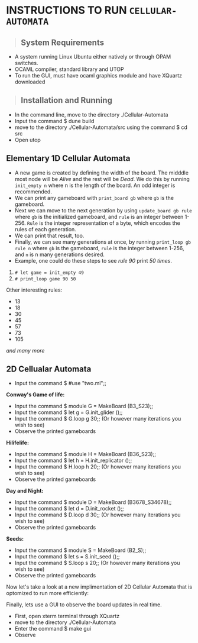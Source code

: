 # INSTRUCTIONS TO RUN `CELLULAR-AUTOMATA`

>## System Requirements
- A system running Linux Ubuntu either natively or through OPAM switches.
- OCAML compiler, standard library and UTOP
- To run the GUI, must have ocaml graphics module and have XQuartz downloaded

>## Installation and Running
- In the command line, move to the directory ./Cellular-Automata
- Input the command $ dune build
- move to the directory ./Cellular-Automata/src using the command $ cd src
- Open utop

## Elementary 1D Cellular Automata
- A new game is created by defining the width of the board. The midddle most node will be *Alive* and the rest will be *Dead*. We do this by running `init_empty n` where n is the length of the board. An odd integer is recommended.
- We can print any gameboard with `print_board gb` where `gb` is the gameboard. 
- Next we can move to the next generation by using `update_board gb rule` where `gb` is the initialized gameboard, and `rule` is an integer between 1-256. `Rule` is the integer representation of a byte, which encodes the rules of each generation.
- We can print that result, too. 
- Finally, we can see many generations at once, by running `print_loop gb rule n` where `gb` is the gameboard, `rule` is the integer between 1-256, and `n` is n many generations desired.
- Example, one could do these steps to see *rule 90* print *50 times*.
1. `# let game = init_empty 49`
2. `# print_loop game 90 50`

Other interesting rules:
- 13
- 18
- 30
- 45
- 57
- 73
- 105

*and many more*

## 2D Cellualar Automata
- Input the command $ #use "two.ml";;

**Conway's Game of life:**
- Input the command $ module G = MakeBoard (B3_S23);;
- Input the command $ let g = G.init_glider ();;
- Input the command $ G.loop g 30;; (Or however many iterations you wish to see)
- Observe the printed gameboards

**Hilifelife:**
- Input the command $ module H = MakeBoard (B36_S23);;
- Input the command $ let h = H.init_replicator ();;
- Input the command $ H.loop h 20;; (Or however many iterations you wish to see)
- Observe the printed gameboards

**Day and Night:**
- Input the command $ module D = MakeBoard (B3678_S34678);;
- Input the command $ let d = D.init_rocket ();;
- Input the command $ D.loop d 30;; (Or however many iterations you wish to see)
- Observe the printed gameboards

**Seeds:**
- Input the command $ module S = MakeBoard (B2_S);;
- Input the command $ let s = S.init_seed ();;
- Input the command $ S.loop s 20;; (Or however many iterations you wish to see)
- Observe the printed gameboards

Now let's take a look at a new implimentation of 2D Cellular Automata that is optomized to run more efficiently:








Finally, lets use a GUI to observe the board updates in real time.
- First, open xterm terminal through XQuartz
- move to the directory ./Cellular-Automata
- Enter the command $ make gui
- Observe